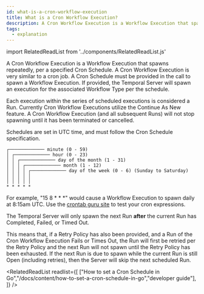 ```yaml
---
id: what-is-a-cron-workflow-execution
title: What is a Cron Workflow Execution?
description: A Cron Workflow Execution is a Workflow Execution that spawns repeatedly, per a specified Cron Schedule.
tags:
  - explanation
---
```


import RelatedReadList from '../components/RelatedReadList.js'

A Cron Workflow Execution is a Workflow Execution that spawns repeatedly, per a specified Cron Schedule.
A Cron Workflow Execution is very similar to a cron job.
A Cron Schedule must be provided in the call to spawn a Workflow Execution.
If provided, the Temporal Server will spawn an execution for the associated Workflow Type per the schedule.

Each execution within the series of scheduled executions is considered a Run.
Currently Cron Workflow Executions utilize the Continue As New feature.
A Cron Workflow Execution (and all subsequent Runs) will not stop spawning until it has been terminated or cancelled.

Schedules are set in UTC time, and must follow the Cron Schedule specification.

```
┌───────────── minute (0 - 59)
│ ┌───────────── hour (0 - 23)
│ │ ┌───────────── day of the month (1 - 31)
│ │ │ ┌───────────── month (1 - 12)
│ │ │ │ ┌───────────── day of the week (0 - 6) (Sunday to Saturday)
│ │ │ │ │
│ │ │ │ │
* * * * *
```

For example, "15 8 \* \* \*" would cause a Workflow Execution to spawn daily at 8:15am UTC.
Use the [crontab guru site](https://crontab.guru/) to test your cron expressions.

The Temporal Server will only spawn the next Run **after** the current Run has Completed, Failed, or Timed Out.

This means that, if a Retry Policy has also been provided, and a Run of the Cron Workflow Execution Fails or Times Out, the Run will first be retried per the Retry Policy and the next Run will not spawn until the Retry Policy has been exhausted.
If the next Run is due to spawn while the current Run is still Open (including retries), then the Server will skip the next scheduled Run.

<RelatedReadList
readlist={[
["How to set a Cron Schedule in Go","/docs/content/how-to-set-a-cron-schedule-in-go","developer guide"],
]}
/>
